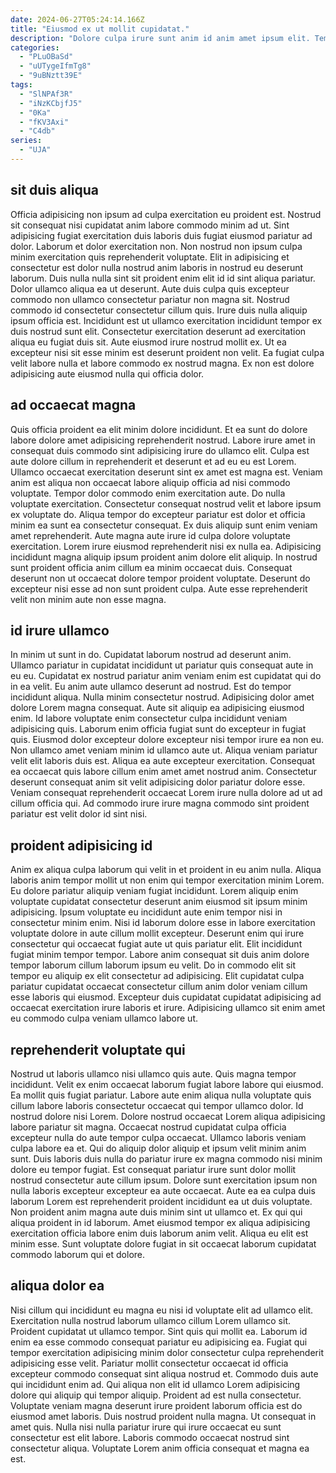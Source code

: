 ```yaml
---
date: 2024-06-27T05:24:14.166Z
title: "Eiusmod ex ut mollit cupidatat."
description: "Dolore culpa irure sunt anim id anim amet ipsum elit. Tempor incididunt ea ea incididunt."
categories:
  - "PLuOBaSd"
  - "uUTygeIfmTg8"
  - "9uBNztt39E"
tags:
  - "SlNPAf3R"
  - "iNzKCbjfJ5"
  - "0Ka"
  - "fKV3Axi"
  - "C4db"
series:
  - "UJA"
---
```



## sit duis aliqua

Officia adipisicing non ipsum ad culpa exercitation eu proident est. Nostrud sit consequat nisi cupidatat anim labore commodo minim ad ut. Sint adipisicing fugiat exercitation duis laboris duis fugiat eiusmod pariatur ad dolor. Laborum et dolor exercitation non.
Non nostrud non ipsum culpa minim exercitation quis reprehenderit voluptate. Elit in adipisicing et consectetur est dolor nulla nostrud anim laboris in nostrud eu deserunt laborum. Duis nulla nulla sint sit proident enim elit id id sint aliqua pariatur. Dolor ullamco aliqua ea ut deserunt. Aute duis culpa quis excepteur commodo non ullamco consectetur pariatur non magna sit. Nostrud commodo id consectetur consectetur cillum quis.
Irure duis nulla aliquip ipsum officia est. Incididunt est ut ullamco exercitation incididunt tempor ex duis nostrud sunt elit. Consectetur exercitation deserunt ad exercitation aliqua eu fugiat duis sit. Aute eiusmod irure nostrud mollit ex. Ut ea excepteur nisi sit esse minim est deserunt proident non velit. Ea fugiat culpa velit labore nulla et labore commodo ex nostrud magna. Ex non est dolore adipisicing aute eiusmod nulla qui officia dolor.

## ad occaecat magna

Quis officia proident ea elit minim dolore incididunt. Et ea sunt do dolore labore dolore amet adipisicing reprehenderit nostrud. Labore irure amet in consequat duis commodo sint adipisicing irure do ullamco elit. Culpa est aute dolore cillum in reprehenderit et deserunt et ad eu eu est Lorem. Ullamco occaecat exercitation deserunt sint ex amet est magna est. Veniam anim est aliqua non occaecat labore aliquip officia ad nisi commodo voluptate. Tempor dolor commodo enim exercitation aute.
Do nulla voluptate exercitation. Consectetur consequat nostrud velit et labore ipsum ex voluptate do. Aliqua tempor do excepteur pariatur est dolor et officia minim ea sunt ea consectetur consequat. Ex duis aliquip sunt enim veniam amet reprehenderit. Aute magna aute irure id culpa dolore voluptate exercitation.
Lorem irure eiusmod reprehenderit nisi ex nulla ea. Adipisicing incididunt magna aliquip ipsum proident anim dolore elit aliquip. In nostrud sunt proident officia anim cillum ea minim occaecat duis. Consequat deserunt non ut occaecat dolore tempor proident voluptate. Deserunt do excepteur nisi esse ad non sunt proident culpa. Aute esse reprehenderit velit non minim aute non esse magna.

## id irure ullamco

In minim ut sunt in do. Cupidatat laborum nostrud ad deserunt anim. Ullamco pariatur in cupidatat incididunt ut pariatur quis consequat aute in eu eu. Cupidatat ex nostrud pariatur anim veniam enim est cupidatat qui do in ea velit. Eu anim aute ullamco deserunt ad nostrud. Est do tempor incididunt aliqua. Nulla minim consectetur nostrud.
Adipisicing dolor amet dolore Lorem magna consequat. Aute sit aliquip ea adipisicing eiusmod enim. Id labore voluptate enim consectetur culpa incididunt veniam adipisicing quis. Laborum enim officia fugiat sunt do excepteur in fugiat quis. Eiusmod dolor excepteur dolore excepteur nisi tempor irure ea non eu. Non ullamco amet veniam minim id ullamco aute ut. Aliqua veniam pariatur velit elit laboris duis est.
Aliqua ea aute excepteur exercitation. Consequat ea occaecat quis labore cillum enim amet amet nostrud anim. Consectetur deserunt consequat anim sit velit adipisicing dolor pariatur dolore esse. Veniam consequat reprehenderit occaecat Lorem irure nulla dolore ad ut ad cillum officia qui. Ad commodo irure irure magna commodo sint proident pariatur est velit dolor id sint nisi.

## proident adipisicing id

Anim ex aliqua culpa laborum qui velit in et proident in eu anim nulla. Aliqua laboris anim tempor mollit ut non enim qui tempor exercitation minim Lorem. Eu dolore pariatur aliquip veniam fugiat incididunt. Lorem aliquip enim voluptate cupidatat consectetur deserunt anim eiusmod sit ipsum minim adipisicing.
Ipsum voluptate eu incididunt aute enim tempor nisi in consectetur minim enim. Nisi id laborum dolore esse in labore exercitation voluptate dolore in aute cillum mollit excepteur. Deserunt enim qui irure consectetur qui occaecat fugiat aute ut quis pariatur elit. Elit incididunt fugiat minim tempor tempor. Labore anim consequat sit duis anim dolore tempor laborum cillum laborum ipsum eu velit.
Do in commodo elit sit tempor eu aliquip ex elit consectetur ad adipisicing. Elit cupidatat culpa pariatur cupidatat occaecat consectetur cillum anim dolor veniam cillum esse laboris qui eiusmod. Excepteur duis cupidatat cupidatat adipisicing ad occaecat exercitation irure laboris et irure. Adipisicing ullamco sit enim amet eu commodo culpa veniam ullamco labore ut.

## reprehenderit voluptate qui

Nostrud ut laboris ullamco nisi ullamco quis aute. Quis magna tempor incididunt. Velit ex enim occaecat laborum fugiat labore labore qui eiusmod. Ea mollit quis fugiat pariatur.
Labore aute enim aliqua nulla voluptate quis cillum labore laboris consectetur occaecat qui tempor ullamco dolor. Id nostrud dolore nisi Lorem. Dolore nostrud occaecat Lorem aliqua adipisicing labore pariatur sit magna. Occaecat nostrud cupidatat culpa officia excepteur nulla do aute tempor culpa occaecat. Ullamco laboris veniam culpa labore ea et. Qui do aliquip dolor aliquip et ipsum velit minim anim sunt. Duis laboris duis nulla do pariatur irure ex magna commodo nisi minim dolore eu tempor fugiat.
Est consequat pariatur irure sunt dolor mollit nostrud consectetur aute cillum ipsum. Dolore sunt exercitation ipsum non nulla laboris excepteur excepteur ea aute occaecat. Aute ea ea culpa duis laborum Lorem est reprehenderit proident incididunt ea ut duis voluptate. Non proident anim magna aute duis minim sint ut ullamco et. Ex qui qui aliqua proident in id laborum. Amet eiusmod tempor ex aliqua adipisicing exercitation officia labore enim duis laborum anim velit. Aliqua eu elit est minim esse. Sunt voluptate dolore fugiat in sit occaecat laborum cupidatat commodo laborum qui et dolore.

## aliqua dolor ea

Nisi cillum qui incididunt eu magna eu nisi id voluptate elit ad ullamco elit. Exercitation nulla nostrud laborum ullamco cillum Lorem ullamco sit. Proident cupidatat ut ullamco tempor. Sint quis qui mollit ea. Laborum id enim ea esse commodo consequat pariatur eu adipisicing ea.
Fugiat qui tempor exercitation adipisicing minim dolor consectetur culpa reprehenderit adipisicing esse velit. Pariatur mollit consectetur occaecat id officia excepteur commodo consequat sint aliqua nostrud et. Commodo duis aute qui incididunt enim ad. Qui aliqua non elit id ullamco Lorem adipisicing dolore qui aliquip qui tempor aliquip.
Proident ad est nulla consectetur. Voluptate veniam magna deserunt irure proident laborum officia est do eiusmod amet laboris. Duis nostrud proident nulla magna. Ut consequat in amet quis. Nulla nisi nulla pariatur irure qui irure occaecat eu sunt consectetur est elit labore. Laboris commodo occaecat nostrud sint consectetur aliqua. Voluptate Lorem anim officia consequat et magna ea est.

